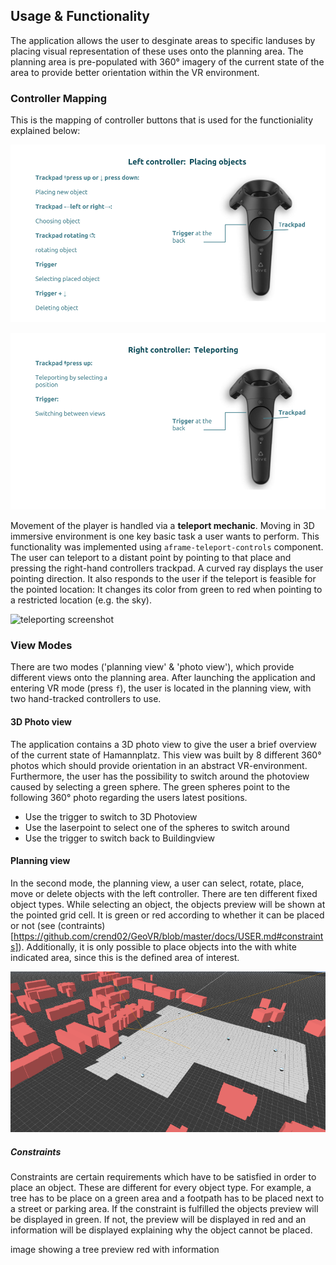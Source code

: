 
## Usage & Functionality
The application allows the user to desginate areas to specific landuses by
placing visual representation of these uses onto the planning area.
The planning area is pre-populated with 360° imagery of the current state of
the area to provide better orientation within the VR environment.

### Controller Mapping
This is the mapping of controller buttons that is used for the functioniality
explained below:

![left hand](left-controller.png)

![right hand](right-controller.png)

Movement of the player is handled via a **teleport mechanic**.
Moving in 3D immersive environment is one key basic task a user wants to
perform. This functionality was implemented using `aframe-teleport-controls`
component. The user can teleport to a distant point by pointing to that place
and pressing the right-hand controllers trackpad.
A curved ray displays the user pointing direction. It also responds to the user
if the teleport is feasible for the pointed location: It changes its color
from green to red when pointing to a restricted location (e.g. the sky).

![teleporting screenshot](TODO)

### View Modes
There are two modes ('planning view' & 'photo view'), which provide different
views onto the planning area.
After launching the application and entering VR mode (press `f`), the user is
located in the planning view, with two hand-tracked controllers to use.

#### 3D Photo view
The application contains a 3D photo view to give the user a brief overview of
the current state of Hamannplatz. This view was built by 8 different 360° photos
which should provide orientation in an abstract VR-environment. Furthermore, the
user has the possibility to switch around the photoview caused by selecting a
green sphere. The green spheres point to the following  360° photo regarding the
users latest positions.

* Use the trigger to switch to 3D Photoview
* Use the laserpoint to select one of the spheres to switch around
* Use the trigger to switch back to Buildingview

#### Planning view  
In the second mode, the planning view, a user can select, rotate, place, move or delete
objects with the left controller. There are ten different fixed object types. While selecting 
an object, the objects preview will be shown at the pointed grid cell. It is green or red according 
to whether it can be placed or not (see (contraints)[https://github.com/crend02/GeoVR/blob/master/docs/USER.md#constraints]). Additionally, it is only possible to place 
objects into the with white indicated area, since this is the defined area of interest.

![area of interest screenshot](aoi.png)

##### Constraints
Constraints are certain requirements which have to be satisfied in order to place
an object. These are different for every object type. For example, a tree has to be place 
on a green area and a footpath has to be placed next to a street or parking area. If the 
constraint is fulfilled the objects preview will be displayed in 
green. If not, the preview will be displayed in red and an information will be displayed 
explaining why the object cannot be placed.

image showing a tree preview red with information